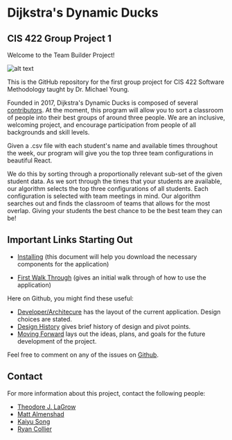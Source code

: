 # Dijkstra's Dynamic Ducks
## CIS 422 Group Project 1

Welcome to the Team Builder Project!

![alt text](https://github.com/tjlagrow/CIS-422-Group-Project-1/blob/master/Other_Files/dijkras_duck.png)

This is the GitHub repository for the first group project for CIS 422 Software Methodology taught by Dr. Michael Young.

Founded in 2017, Dijkstra's Dynamic Ducks is composed of several [contributors](https://github.com/tjlagrow/CIS-422-Group-Project-1/wiki/Contributors). 
At the moment, this program will allow you to sort a classroom of people into their best groups 
of around three people.  We are an inclusive, welcoming project, and encourage participation from 
people of all backgrounds and skill levels.

Given a .csv file with each student's name and available times throughout the week,
our program will give you the top three team configurations in beautiful React.

We do this by sorting through a proportionally relevant sub-set of the given student data.
As we sort through the times that your students are available, our algorithm selects the
top three configurations of all students. Each configuration is selected with team meetings
in mind. Our algorithm searches out and finds the classroom of teams that allows for the
most overlap. Giving your students the best chance to be the best team they can be!


## Important Links Starting Out

* [Installing](https://github.com/tjlagrow/CIS-422-Group-Project-1/wiki/Installation-Guide) (this document will help you download the necessary components for the application)

* [First Walk Through](https://github.com/tjlagrow/CIS-422-Group-Project-1/wiki/User) (gives an initial walk through of how to use the application)


Here on Github, you might find these useful:

* [Developer/Architecure](https://github.com/tjlagrow/CIS-422-Group-Project-1/wiki/Developer-Architecture) has the layout of the current application.  Design choices are stated.
* [Design History](https://github.com/tjlagrow/CIS-422-Group-Project-1/wiki/Design-History) gives brief history of design and pivot points.
* [Moving Forward](https://github.com/tjlagrow/CIS-422-Group-Project-1/wiki/Moving-Forward) lays out the ideas, plans, and goals for the future development of the project.


Feel free to comment on any of the issues on [Github](https://github.com/tjlagrow/CIS-422-Group-Project-1/issues).

## Contact

For more information about this project, contact the following people: 
- [Theodore J. LaGrow](mailto:tlagrow@uoregon.edu)
- [Matt Almenshad](mailto:almensha@uoregon.edu)
- [Kaiyu Song](mailto:kaiyus@uoregon.edu)
- [Ryan Collier](mailto:fidgetyou@gmail.com)
